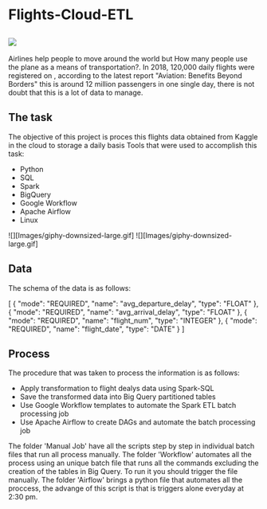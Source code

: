 # Flights-Cloud-ETL

[![](Images/giphy-downsized-large.gif)](https://media.giphy.com/media/26xBIGFMLSK3OqnKg/giphy.gif)           
----

Airlines help people to move around the world but How many people use the plane as a means of transportation?.
In 2018, 120,000 daily flights were registered on , according to the latest report "Aviation: Benefits Beyond Borders" this is around 12 million passengers in one single day, there is not doubt that this is a lot of data to manage.

The task
----

The objective of this project is proces this flights data obtained from Kaggle in the cloud to storage a daily basis
Tools that were used to accomplish this task:

- Python
- SQL
- Spark
- BigQuery
- Google Workflow
- Apache Airflow
- Linux

![][Images/giphy-downsized-large.gif]
![][Images/giphy-downsized-large.gif]

Data
----
The schema of the data is as follows:

[ 
  {
    "mode": "REQUIRED",
    "name": "avg_departure_delay",
    "type": "FLOAT"
  },
  {
    "mode": "REQUIRED",
    "name": "avg_arrival_delay",
    "type": "FLOAT"
  },
  {
    "mode": "REQUIRED",
    "name": "flight_num",
    "type": "INTEGER"
  },
  {
    "mode": "REQUIRED",
    "name": "flight_date",
    "type": "DATE"
  }
]


Process
----

The procedure that was taken to process the information is as follows:

- Apply transformation to flight dealys data using Spark-SQL
- Save the transformed data into Big Query partitioned tables
- Use Google Workflow templates to automate the Spark ETL batch processing job
- Use Apache Airflow to create DAGs and automate the batch processing job

The folder 'Manual Job' have all the scripts step by step in individual batch files that run all process manually.
The folder 'Workflow' automates all the process using an unique batch file that runs all the commands excluding the creation of the tables in Big Query. To run it you should trigger the file manually.
The folder 'Airflow' brings a python file that automates all the proccess, the advange of this script is that is triggers alone everyday at 2:30 pm.
